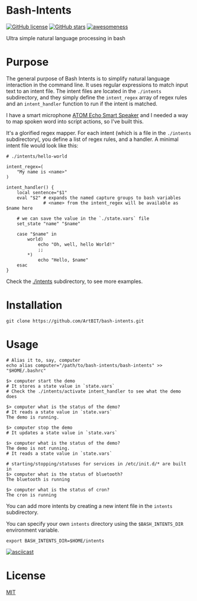 # Bash-Intents
[![GitHub license](https://img.shields.io/github/license/ArtBIT/bash-intents.svg)](https://github.com/ArtBIT/bash-intents) [![GitHub stars](https://img.shields.io/github/stars/ArtBIT/bash-intents.svg)](https://github.com/ArtBIT/bash-intents)  [![awesomeness](https://img.shields.io/badge/awesomeness-maximum-red.svg)](https://github.com/ArtBIT/bash-intents)

Ultra simple natural language processing in bash

# Purpose

The general purpose of Bash Intents is to simplify natural language interaction in the command line. It uses regular expressions to match input text to an intent file. The intent files are located in the `./intents` subdirectory, and they simply define the `intent_regex` array of regex rules and an `intent_handler` function to run if the intent is matched.

I have a smart microphone [ATOM Echo Smart Speaker](https://shop.m5stack.com/products/atom-echo-smart-speaker-dev-kit) and I needed a way to map spoken word into script actions, so I've built this.

It's a glorified regex mapper. For each intent (which is a file in the `./intents` subdirectory(, you define a list of regex rules, and a handler. A minimal intent file would look like this:

```
# ./intents/hello-world

intent_regex=(
    "My name is <name>" 
)

intent_handler() {
    local sentence="$1"
    eval "$2" # expands the named capture groups to bash variables
              # <name> from the intent_regex will be available as $name here

    # we can save the value in the `./state.vars` file
    set_state "name" "$name" 

    case "$name" in
        world)
            echo "Oh, well, hello World!"
            ;;
        *)
            echo "Hello, $name"
    esac
}
```
Check the [./intents](./intents) subdirectory, to see more examples.

# Installation
```
git clone https://github.com/ArtBIT/bash-intents.git
```

# Usage
```
# Alias it to, say, computer
echo alias computer="/path/to/bash-intents/bash-intents" >> "$HOME/.bashrc"

$> computer start the demo 
# It stores a state value in `state.vars`
# Check the ./intents/activate intent_handler to see what the demo does

$> computer what is the status of the demo?
# It reads a state value in `state.vars`
The demo is running.

$> computer stop the demo
# It updates a state value in `state.vars`

$> computer what is the status of the demo?
The demo is not running.
# It reads a state value in `state.vars`

# starting/stopping/statuses for services in /etc/init.d/* are built in
$> computer what is the status of bluetooth?
The bluetooth is running

$> computer what is the status of cron?
The cron is running
```

You can add more intents by creating a new intent file in the `intents` subdirectory.

You can specify your own `intents` directory using the `$BASH_INTENTS_DIR` environment variable. 
```
export BASH_INTENTS_DIR=$HOME/intents
```

[![asciicast](https://asciinema.org/a/LbNOgxhO1fuNRgI1eOM3nyZrd.svg)](https://asciinema.org/a/LbNOgxhO1fuNRgI1eOM3nyZrd)

# License

[MIT](LICENSE.md)
